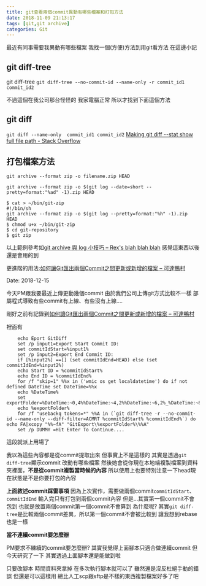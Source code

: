 ```yaml
---
title: git查看兩個commit異動有哪些檔案和打包方法
date: 2018-11-09 21:13:17
tags: [git,git archive]
categories: Git
---
```


最近有同事需要我異動有哪些檔案
我找一個(方便)方法到用git看方法
在這邊小記

<!--more-->

## git diff-tree
git diff-tree
`git diff-tree --no-commit-id --name-only -r commit_id1 commit_id2`

不過這個在我公司那台怪怪的
我家電腦正常
所以才找到下面這個方法

## git diff 
`git diff --name-only  commit_id1 commit_id2`
[Making git diff --stat show full file path - Stack Overflow](https://stackoverflow.com/questions/10459374/making-git-diff-stat-show-full-file-path)


## 打包檔案方法

```
git archive --format zip -o filename.zip HEAD
```

```
git archive --format zip -o $(git log --date=short --pretty=format:"%ad" -1).zip HEAD
```

```
$ cat > ~/bin/git-zip
#!/bin/sh
git archive --format zip -o $(git log --pretty=format:"%h" -1).zip HEAD
$ chmod u+x ~/bin/git-zip
$ cd git-repository
$ git zip
```
以上範例參考如[git archive 與 log 小技巧 – Rex's blah blah blah](http://blog.nutsfactory.net/2010/02/01/git-archive-and-log/)
感覺這東西以後還是會用的到


更進階的用法:[如何讓Git匯出兩個Commit之間更新或新增的檔案 – 可達鴨村](http://lulualulu.com/%E5%A6%82%E4%BD%95%E8%AE%93git%E5%8C%AF%E5%87%BA%E5%85%A9%E5%80%8Bcommit%E4%B9%8B%E9%96%93%E6%9B%B4%E6%96%B0%E6%88%96%E6%96%B0%E5%A2%9E%E7%9A%84%E6%AA%94%E6%A1%88/)


Date: 2018-12-15

今天PM跟我要最近上傳更動幾個commit
由於我們公司上傳git方式比較不一樣
部屬程式導致有些commit有上線、有些沒有上線....

剛好之前有記錄到[如何讓Git匯出兩個Commit之間更新或新增的檔案 – 可達鴨村](http://lulualulu.com/%E5%A6%82%E4%BD%95%E8%AE%93git%E5%8C%AF%E5%87%BA%E5%85%A9%E5%80%8Bcommit%E4%B9%8B%E9%96%93%E6%9B%B4%E6%96%B0%E6%88%96%E6%96%B0%E5%A2%9E%E7%9A%84%E6%AA%94%E6%A1%88/)

裡面有
```
    echo Eport GitDiff
    set /p input1=Export Start Commit ID: 
    set commitIdStart=%input1%
    set /p input2=Export End Commit ID: 
    if [%input2%] ==[] (set commitIdEnd=HEAD) else (set commitIdEnd=%input2%)
    echo Start ID = %commitIdStart%
    echo End ID = %commitIdEnd%
    for /f "skip=1" %%x in ('wmic os get localdatetime') do if not defined DateTime set DateTime=%%x
    echo %DateTime%
    set exportFolder=%DateTime:~0,4%%DateTime:~4,2%%DateTime:~6,2%_%DateTime:~8,6%
    echo %exportFolder%
    for /f "usebackq tokens=*" %%A in (`git diff-tree -r --no-commit-id --name-only --diff-filter=ACMRT %commitIdStart% %commitIdEnd%`) do echo FA|xcopy "%%~fA" "GitExport\%exportFolder%\%%A"
    set /p DUMMY =Hit Enter To Continue....
```
這段就派上用場了

我以為這些內容都是從commit提取出來
但事實上不是這樣的
其實是透過`git diff-tree`顯示commit 改動有哪些檔案
然後她會從你現在本地端複製檔案到資料夾裡面，**不是從commit複製當時候的內容**
所以使用上也要特別注意一下head現在狀態是不是你要打包的內容

**上面敘述commit踩雷事項**
因為上次實作，需要做兩個commit`commitIdStart`、`commitIdEnd`
輸入完只有打包到兩個commit內容
但是...其實第一個commit不會包到
也就是放置兩個commit第一個commit不會算到
為什麼呢?
其實`git diff-tree`是比較兩個commit差異，所以第一個commit不會被比較到
讓我想到rebase也是一樣

**當不連續commit要怎麼辦**

PM要求不練續的commit要怎麼辦?
其實我覺得上面腳本只適合做連續commit
但今天研究了一下
其實透過上面腳本還是能做到啦

只要改腳本  時間資料夾拿掉
在多次執行腳本就可以了
雖然還是沒反杜絕手動的錯誤
但還是可以這樣用
總比人工scp跟sftp是不樣的東西複製檔案好多了吧
